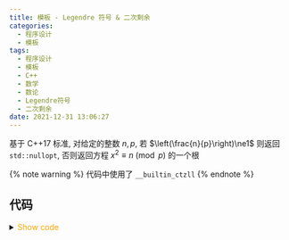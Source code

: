 ```yaml
---
title: 模板 - Legendre 符号 & 二次剩余
categories:
  - 程序设计
  - 模板
tags:
  - 程序设计
  - 模板
  - C++
  - 数学
  - 数论
  - Legendre符号
  - 二次剩余
date: 2021-12-31 13:06:27
---
```


基于 C++17 标准, 对给定的整数 $n,p$, 若 $\left(\frac{n}{p}\right)\ne1$ 则返回 `std::nullopt`, 否则返回方程 $x^2\equiv n\pmod p$ 的一个根

{% note warning %}
代码中使用了 `__builtin_ctzll`
{% endnote %}

<!-- more -->

## 代码

<details>
<summary><font color='orange'>Show code</font></summary>

{% include_code lang:cpp quad-residue/quad_r.hpp %}

</details>
